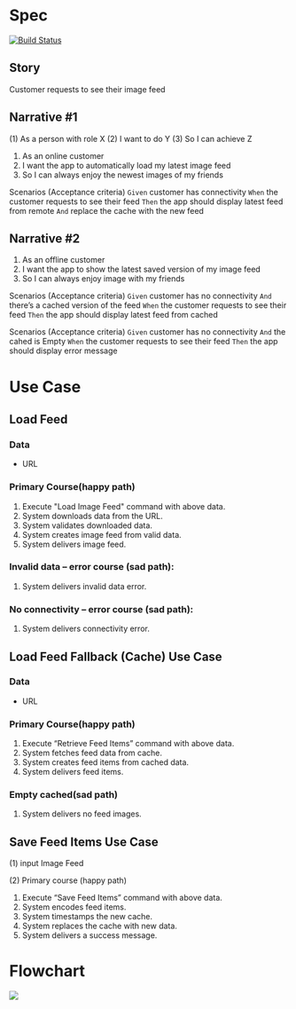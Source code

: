 # Spec
[![Build Status](https://travis-ci.com/g5321247/BDD-practice.svg?branch=master)](https://travis-ci.com/g5321247/BDD-practice)

## Story
Customer requests to see their image feed

## Narrative #1
(1) As a person with role X
(2) I want to do Y
(3) So I can achieve Z

1. As an online customer
2. I want the app to automatically load my latest image feed
3. So I can always enjoy the newest images of my friends

Scenarios (Acceptance criteria)
`Given` customer has connectivity 
`When` the customer requests to see their feed
`Then` the app should display latest feed from remote
`And` replace the cache with the new feed

## Narrative #2

1. As an offline customer
2. I want the app to show the latest saved version of my image feed
3. So I can always enjoy image with my friends

Scenarios (Acceptance criteria)
`Given` customer has no connectivity 
`And`  there’s a cached version of the feed
`When` the customer requests to see their feed
`Then` the app should display latest feed from cached

Scenarios (Acceptance criteria)
`Given` customer has no connectivity 
`And` the cahed is Empty
`When` the customer requests to see their feed
`Then` the app should display error message

# Use Case 
## Load Feed 
### Data
- URL
 
### Primary Course(happy path)
1. Execute "Load Image Feed" command with above data.
2. System downloads data from the URL.
3. System validates downloaded data.
4. System creates image feed from valid data.
5. System delivers image feed.

### Invalid data – error course (sad path):
1. System delivers invalid data error.

### No connectivity – error course (sad path):
1. System delivers connectivity error.

## Load Feed Fallback (Cache) Use Case
### Data
- URL

### Primary Course(happy path)
1. Execute “Retrieve Feed Items” command with above data.
2. System fetches feed data from cache.
3. System creates feed items from cached data.
4. System delivers feed items.

### Empty cached(sad path)
1. System delivers no feed images.

## Save Feed Items Use Case
(1) input
Image Feed

(2) Primary course (happy path)
1. Execute “Save Feed Items” command with above data.
2. System encodes feed items.
3. System timestamps the new cache.
4. System replaces the cache with new data.
5. System delivers a success message.

# Flowchart
![](https://i.imgur.com/ngke8wm.png)

